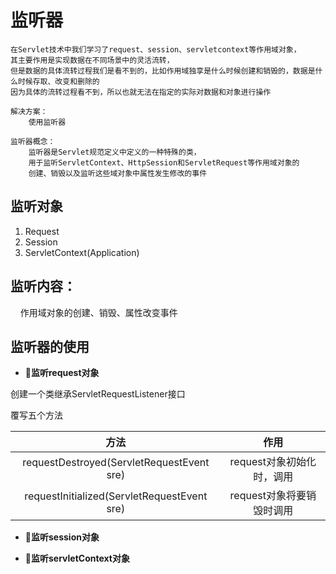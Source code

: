 # 监听器
    在Servlet技术中我们学习了request、session、servletcontext等作用域对象，
    其主要作用是实现数据在不同场景中的灵活流转，
    但是数据的具体流转过程我们是看不到的，比如作用域独享是什么时候创建和销毁的，数据是什么时候存取、改变和删除的
    因为具体的流转过程看不到，所以也就无法在指定的实际对数据和对象进行操作
    
    解决方案：
        使用监听器
        
    监听器概念：
        监听器是Servlet规范定义中定义的一种特殊的类，
        用于监听ServletContext、HttpSession和ServletRequest等作用域对象的
        创建、销毁以及监听这些域对象中属性发生修改的事件

## 监听对象
1. Request
2. Session
3. ServletContext(Application)

## 监听内容：

&nbsp;&nbsp;&nbsp;&nbsp;作用域对象的创建、销毁、属性改变事件

## 监听器的使用

- :bear:**监听request对象**

创建一个类继承ServletRequestListener接口

覆写五个方法

方法|作用
|:--:|:--:
requestDestroyed(ServletRequestEvent sre)|request对象初始化时，调用
requestInitialized(ServletRequestEvent sre)|request对象将要销毁时调用


- :bear:**监听session对象**



- :bear:**监听servletContext对象**




